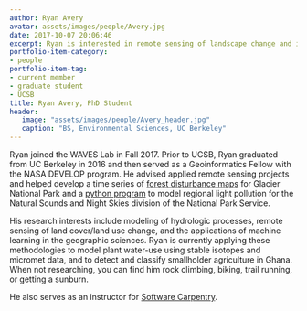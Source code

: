 ```yaml
---
author: Ryan Avery
avatar: assets/images/people/Avery.jpg
date: 2017-10-07 20:06:46
excerpt: Ryan is interested in remote sensing of landscape change and its potential to improve environmental disaster mitigation.
portfolio-item-category:
- people
portfolio-item-tag:
- current member
- graduate student
- UCSB
title: Ryan Avery, PhD Student
header:
   image: "assets/images/people/Avery_header.jpg"
   caption: "BS, Environmental Sciences, UC Berkeley"
---
```


Ryan joined the WAVES Lab in Fall 2017. Prior to UCSB, Ryan graduated from UC Berkeley in 2016 and then served as a Geoinformatics Fellow with the NASA DEVELOP program. He advised applied remote sensing projects and helped develop a time series of [forest disturbance maps](https://develop.larc.nasa.gov/2017/spring/GlacierNationalParkClimateII.html) for Glacier National Park and a [python program](https://develop.larc.nasa.gov/2017/summer/WyomingCrossII.html) to model regional light pollution for the Natural Sounds and Night Skies division of the National Park Service. 

His research interests include modeling of hydrologic processes, remote sensing of land cover/land use change, and the applications of machine learning in the geographic sciences. Ryan is currently applying these methodologies to model plant water-use using stable isotopes and micromet data, and to detect and classify smallholder agriculture in Ghana. When not researching, you can find him rock climbing, biking, trail running, or getting a sunburn.

He also serves as an instructor for [Software Carpentry](https://software-carpentry.org/).

